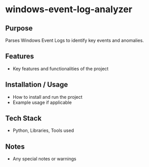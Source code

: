 # windows-event-log-analyzer

## Purpose
Parses Windows Event Logs to identify key events and anomalies.

## Features
- Key features and functionalities of the project

## Installation / Usage
- How to install and run the project
- Example usage if applicable

## Tech Stack
- Python, Libraries, Tools used

## Notes
- Any special notes or warnings
